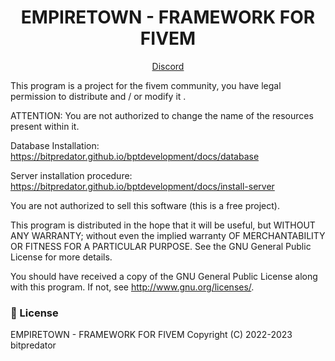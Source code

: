 <h1 align='center'>EMPIRETOWN - FRAMEWORK FOR FIVEM</a></h1>
<p align='center'><a href='https://discord.gg/ksGfNvDEfq'>Discord</a>

This program is a project for the fivem community, you have legal permission to distribute and / or modify it .

ATTENTION: You are not authorized to change the name of the resources present within it.

Database Installation: https://bitpredator.github.io/bptdevelopment/docs/database

Server installation procedure: https://bitpredator.github.io/bptdevelopment/docs/install-server

You are not authorized to sell this software (this is a free project).

This program is distributed in the hope that it will be useful, but WITHOUT ANY WARRANTY; without even the implied warranty OF MERCHANTABILITY OR FITNESS FOR A PARTICULAR PURPOSE. See the GNU General Public License for more details.

You should have received a copy of the GNU General Public License along with this program. If not, see http://www.gnu.org/licenses/.

### 📌 License

EMPIRETOWN - FRAMEWORK FOR FIVEM
Copyright (C) 2022-2023 bitpredator
